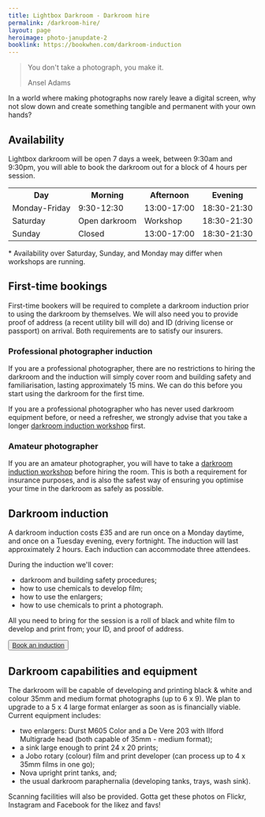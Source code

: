 ```yaml
---
title: Lightbox Darkroom - Darkroom hire
permalink: /darkroom-hire/
layout: page
heroimage: photo-janupdate-2
booklink: https://bookwhen.com/darkroom-induction
---
```


<blockquote class="quote">
  <p class="quote-quote">You don't take a photograph, you make it.</p>
  <footer class="quote-attribution">
    <p>Ansel Adams</p>
  </footer>
</blockquote>

In a world where making photographs now rarely leave a digital screen, why not slow down and create something tangible and permanent with your own hands?

## Availability
Lightbox darkroom will be open 7 days a week, between 9:30am and 9:30pm, you will able to book the darkroom out for a block of 4 hours per session.


<div class="timetable-wrap">
  <table class="timetable">
    <tr>
      <th>Day</th>
      <th>Morning</th>
      <th>Afternoon</th>
      <th>Evening</th>
    </tr>
    <tr>
      <td>Monday-Friday</td>
      <td>9:30-12:30</td>
      <td>13:00-17:00</td>
      <td>18:30-21:30</td>
    </tr>
    <tr>
      <td>Saturday</td>
      <td>Open darkroom</td>
      <td>Workshop</td>
      <td>18:30-21:30</td>
    </tr>
    <tr>
      <td>Sunday</td>
      <td>Closed</td>
      <td>13:00-17:00</td>
      <td>18:30-21:30</td>
    </tr>
  </table>
</div>

<p class="footnote"><span class="footnote-symbol">* </span>Availability over Saturday, Sunday, and Monday may differ when workshops are running.</p>

<!-- <p class="">
  <button class="event-price-book">See all sessions</button>
</p> -->

<section class="highlight highlight-light" id="induction">

<h2 class="highlight-title">First-time bookings</h2>
<p>First-time bookers will be required to complete a darkroom induction prior to using the darkroom by themselves. We will also need you to provide proof of address (a recent utility bill will do) and ID (driving license or passport) on arrival. Both requirements are to satisfy our insurers.</p>

<h3>Professional photographer induction</h3>
<p>If you are a professional photographer, there are no restrictions to hiring the darkroom and the induction will simply cover room and building safety and familiarisation, lasting approximately 15 mins. We can do this before you start using the darkroom for the first time.</p>

<p>If you are a professional photographer who has never used darkroom equipment before, or need a refresher, we strongly advise that you take a longer <a href="#induction">darkroom induction workshop</a> first.</p>

<h3>Amateur photographer</h3>
<p>If you are an amateur photographer, you will have to take a <a href="#induction">darkroom induction workshop</a> before hiring the room. This is both a requirement for insurance purposes, and is also the safest way of ensuring you optimise your time in the darkroom as safely as possible.</p>
<!--
## Make a booking
<iframe class="schedule" src="https://bookwhen.com/lightbox/iframe" frameborder="0" scrolling="yes" seamless="seamless" style="display: block; border: none; width: 100%; height: 100%;"></iframe> -->

</section>

<section class="highlight" id="induction">

  <h1 class="highlight-title">Darkroom induction</h1>
  <p>A darkroom induction costs £35 and are run once on a Monday daytime, and once on a Tuesday evening, every fortnight. The induction will last approximately 2 hours. Each induction can accommodate three attendees.</p>

  <p>During the induction we'll cover:</p>

  <ul>
    <li>darkroom and building safety procedures;</li>
    <li>how to use chemicals to develop film;</li>
    <li>how to use the enlargers;</li>
    <li>how to use chemicals to print a photograph.</li>
  </ul>

  <p>All you need to bring for the session is a roll of black and white film to develop and print from; your ID, and proof of address.</p>

  <p class="">
    <button class="event-price-book"><a href="{{ page.booklink }}">Book an induction</a></button>
  </p>
</section>


## Darkroom capabilities and equipment
The darkroom will be capable of developing and printing black & white and colour 35mm and medium format photographs (up to 6 x 9). We plan to upgrade to a 5 x 4 large format enlarger as soon as is financially viable. Current equipment includes:

* two enlargers: Durst M605 Color and a De Vere 203 with Ilford Multigrade head (both capable of 35mm - medium format);
* a sink large enough to print 24 x 20 prints;
* a Jobo rotary (colour) film and print developer (can process up to 4 x 35mm films in one go);
* Nova upright print tanks, and;
* the usual darkroom paraphernalia (developing tanks, trays, wash sink).

Scanning facilities will also be provided. Gotta get these photos on Flickr, Instagram and Facebook for the likez and favs!
